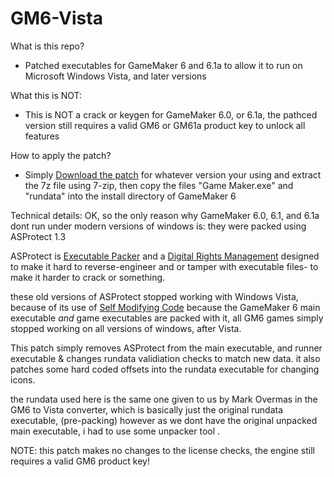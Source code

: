 # GM6-Vista

What is this repo? 
- Patched executables for GameMaker 6 and 6.1a to allow it to run on Microsoft Windows Vista, and later versions

What this is NOT:
- This is NOT a crack or keygen for GameMaker 6.0, or 6.1a, the pathced version still requires a valid GM6 or GM61a product key to unlock all features

How to apply the patch?
- Simply [Download the patch](https://github.com/KuromeSan/GM6Vista/releases/latest) for whatever version your using and extract the 7z file using 7-zip, 
then copy the files "Game Maker.exe" and "rundata" into the install directory of GameMaker 6


Technical details:
OK, so the only reason why GameMaker 6.0, 6.1, and 6.1a dont run under modern versions of windows is: they were packed using ASProtect 1.3 

ASProtect is [Executable Packer](https://en.wikipedia.org/wiki/Executable_compression) and a [Digital Rights Management](https://en.wikipedia.org/wiki/Digital_rights_management) designed to make it hard to reverse-engineer and or tamper with executable files- to make it harder to crack or something.

these old versions of ASProtect stopped working with Windows Vista, because of its use of [Self Modifying Code](https://en.wikipedia.org/wiki/Self-modifying_code) 
because the GameMaker 6 main executable *and* game executables are packed with it, all GM6 games simply stopped working on all versions of windows, after Vista.

This patch simply removes ASProtect from the main executable, and runner executable & changes rundata validiation checks to match new data. 
it also patches some hard coded offsets into the rundata executable for changing icons.

the rundata used here is the same one given to us by Mark Overmas in the GM6 to Vista converter, which is basically just the original rundata executable, (pre-packing) however as we dont have the original unpacked main executable, i had to use some unpacker tool .

NOTE: this patch makes no changes to the license checks, the engine still requires a valid GM6 product key!
